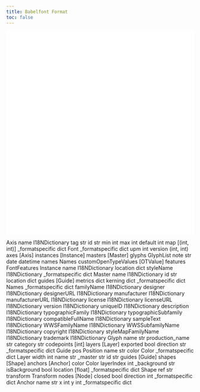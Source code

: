 ```yaml
---
title: Babelfont Format
toc: false
---
```



<svg width="1072pt" height="1153pt"
 viewBox="0.00 0.00 1072.00 1153.00" xmlns="http://www.w3.org/2000/svg" xmlns:xlink="http://www.w3.org/1999/xlink">
<g id="graph0" class="graph" transform="scale(1 1) rotate(0) translate(4 1149)">
<polygon fill="white" stroke="none" points="-4,4 -4,-1149 1068,-1149 1068,4 -4,4"/>
<!-- Axis -->
<g id="node1" class="node">
<title>Axis</title>
<g id="a_node1"><a xlink:href="Axis.html" xlink:title="&lt;TABLE&gt;">
<text text-anchor="start" x="423" y="-1125.3" font-family="Avenir" font-weight="bold" font-size="14.00">Axis</text>
<polygon fill="none" stroke="black" points="335,-1095.5 335,-1116.5 437,-1116.5 437,-1095.5 335,-1095.5"/>
<text text-anchor="start" x="367.5" y="-1103.3" font-family="Avenir" font-weight="bold" font-size="14.00">name</text>
<polygon fill="none" stroke="black" points="439,-1095.5 439,-1116.5 539,-1116.5 539,-1095.5 439,-1095.5"/>
<text text-anchor="start" x="442" y="-1103.3" font-family="Avenir" font-style="italic" font-size="14.00">I18NDictionary</text>
<polygon fill="none" stroke="black" points="335,-1072.5 335,-1093.5 437,-1093.5 437,-1072.5 335,-1072.5"/>
<text text-anchor="start" x="375" y="-1080.3" font-family="Avenir" font-weight="bold" font-size="14.00">tag</text>
<polygon fill="none" stroke="black" points="439,-1072.5 439,-1093.5 539,-1093.5 539,-1072.5 439,-1072.5"/>
<text text-anchor="start" x="480.5" y="-1080.3" font-family="Avenir" font-style="italic" font-size="14.00">str</text>
<polygon fill="none" stroke="black" points="335,-1049.5 335,-1070.5 437,-1070.5 437,-1049.5 335,-1049.5"/>
<text text-anchor="start" x="380" y="-1056.3" font-family="Avenir" font-size="14.00">id</text>
<polygon fill="none" stroke="black" points="439,-1049.5 439,-1070.5 539,-1070.5 539,-1049.5 439,-1049.5"/>
<text text-anchor="start" x="480.5" y="-1057.3" font-family="Avenir" font-style="italic" font-size="14.00">str</text>
<polygon fill="none" stroke="black" points="335,-1026.5 335,-1047.5 437,-1047.5 437,-1026.5 335,-1026.5"/>
<text text-anchor="start" x="374.5" y="-1033.3" font-family="Avenir" font-size="14.00">min</text>
<polygon fill="none" stroke="black" points="439,-1026.5 439,-1047.5 539,-1047.5 539,-1026.5 439,-1026.5"/>
<text text-anchor="start" x="481" y="-1034.3" font-family="Avenir" font-style="italic" font-size="14.00">int</text>
<polygon fill="none" stroke="black" points="335,-1003.5 335,-1024.5 437,-1024.5 437,-1003.5 335,-1003.5"/>
<text text-anchor="start" x="372.5" y="-1010.3" font-family="Avenir" font-size="14.00">max</text>
<polygon fill="none" stroke="black" points="439,-1003.5 439,-1024.5 539,-1024.5 539,-1003.5 439,-1003.5"/>
<text text-anchor="start" x="481" y="-1011.3" font-family="Avenir" font-style="italic" font-size="14.00">int</text>
<polygon fill="none" stroke="black" points="335,-980.5 335,-1001.5 437,-1001.5 437,-980.5 335,-980.5"/>
<text text-anchor="start" x="364" y="-987.3" font-family="Avenir" font-size="14.00">default</text>
<polygon fill="none" stroke="black" points="439,-980.5 439,-1001.5 539,-1001.5 539,-980.5 439,-980.5"/>
<text text-anchor="start" x="481" y="-988.3" font-family="Avenir" font-style="italic" font-size="14.00">int</text>
<polygon fill="none" stroke="black" points="335,-957.5 335,-978.5 437,-978.5 437,-957.5 335,-957.5"/>
<text text-anchor="start" x="372" y="-964.3" font-family="Avenir" font-size="14.00">map</text>
<polygon fill="none" stroke="black" points="439,-957.5 439,-978.5 539,-978.5 539,-957.5 439,-957.5"/>
<text text-anchor="start" x="461.5" y="-965.3" font-family="Avenir" font-style="italic" font-size="14.00">[(int, int)]</text>
<polygon fill="none" stroke="black" points="335,-934.5 335,-955.5 437,-955.5 437,-934.5 335,-934.5"/>
<text text-anchor="start" x="338" y="-941.3" font-family="Avenir" font-size="14.00">_formatspecific</text>
<polygon fill="none" stroke="black" points="439,-934.5 439,-955.5 539,-955.5 539,-934.5 439,-934.5"/>
<text text-anchor="start" x="477" y="-942.3" font-family="Avenir" font-style="italic" font-size="14.00">dict</text>
<polygon fill="none" stroke="black" points="332,-932 332,-1141 542,-1141 542,-932 332,-932"/>
</a>
</g>
</g>
<!-- Font -->
<g id="node2" class="node">
<title>Font</title>
<g id="a_node2"><a xlink:href="Font.html" xlink:title="&lt;TABLE&gt;">
<text text-anchor="start" x="118.5" y="-890.3" font-family="Avenir" font-weight="bold" font-size="14.00">Font</text>
<polygon fill="none" stroke="black" points="11,-860.5 11,-881.5 167,-881.5 167,-860.5 11,-860.5"/>
<text text-anchor="start" x="41" y="-867.3" font-family="Avenir" font-size="14.00">_formatspecific</text>
<polygon fill="none" stroke="black" points="169,-860.5 169,-881.5 257,-881.5 257,-860.5 169,-860.5"/>
<text text-anchor="start" x="201" y="-868.3" font-family="Avenir" font-style="italic" font-size="14.00">dict</text>
<polygon fill="none" stroke="black" points="11,-837.5 11,-858.5 167,-858.5 167,-837.5 11,-837.5"/>
<text text-anchor="start" x="75" y="-844.3" font-family="Avenir" font-size="14.00">upm</text>
<polygon fill="none" stroke="black" points="169,-837.5 169,-858.5 257,-858.5 257,-837.5 169,-837.5"/>
<text text-anchor="start" x="205" y="-845.3" font-family="Avenir" font-style="italic" font-size="14.00">int</text>
<polygon fill="none" stroke="black" points="11,-814.5 11,-835.5 167,-835.5 167,-814.5 11,-814.5"/>
<text text-anchor="start" x="66.5" y="-821.3" font-family="Avenir" font-size="14.00">version</text>
<polygon fill="none" stroke="black" points="169,-814.5 169,-835.5 257,-835.5 257,-814.5 169,-814.5"/>
<text text-anchor="start" x="189.5" y="-822.3" font-family="Avenir" font-style="italic" font-size="14.00">(int, int)</text>
<polygon fill="none" stroke="black" points="11,-791.5 11,-812.5 167,-812.5 167,-791.5 11,-791.5"/>
<text text-anchor="start" x="75" y="-798.3" font-family="Avenir" font-size="14.00">axes</text>
<polygon fill="none" stroke="black" points="169,-791.5 169,-812.5 257,-812.5 257,-791.5 169,-791.5"/>
<text text-anchor="start" x="196" y="-799.3" font-family="Avenir" font-style="italic" font-size="14.00">[Axis]</text>
<polygon fill="none" stroke="black" points="11,-768.5 11,-789.5 167,-789.5 167,-768.5 11,-768.5"/>
<text text-anchor="start" x="60" y="-775.3" font-family="Avenir" font-size="14.00">instances</text>
<polygon fill="none" stroke="black" points="169,-768.5 169,-789.5 257,-789.5 257,-768.5 169,-768.5"/>
<text text-anchor="start" x="183" y="-776.3" font-family="Avenir" font-style="italic" font-size="14.00">[Instance]</text>
<polygon fill="none" stroke="black" points="11,-745.5 11,-766.5 167,-766.5 167,-745.5 11,-745.5"/>
<text text-anchor="start" x="64" y="-752.3" font-family="Avenir" font-size="14.00">masters</text>
<polygon fill="none" stroke="black" points="169,-745.5 169,-766.5 257,-766.5 257,-745.5 169,-745.5"/>
<text text-anchor="start" x="187" y="-753.3" font-family="Avenir" font-style="italic" font-size="14.00">[Master]</text>
<polygon fill="none" stroke="black" points="11,-722.5 11,-743.5 167,-743.5 167,-722.5 11,-722.5"/>
<text text-anchor="start" x="69" y="-729.3" font-family="Avenir" font-size="14.00">glyphs</text>
<polygon fill="none" stroke="black" points="169,-722.5 169,-743.5 257,-743.5 257,-722.5 169,-722.5"/>
<text text-anchor="start" x="184" y="-730.3" font-family="Avenir" font-style="italic" font-size="14.00">GlyphList</text>
<polygon fill="none" stroke="black" points="11,-699.5 11,-720.5 167,-720.5 167,-699.5 11,-699.5"/>
<text text-anchor="start" x="74.5" y="-706.3" font-family="Avenir" font-size="14.00">note</text>
<polygon fill="none" stroke="black" points="169,-699.5 169,-720.5 257,-720.5 257,-699.5 169,-699.5"/>
<text text-anchor="start" x="204.5" y="-707.3" font-family="Avenir" font-style="italic" font-size="14.00">str</text>
<polygon fill="none" stroke="black" points="11,-676.5 11,-697.5 167,-697.5 167,-676.5 11,-676.5"/>
<text text-anchor="start" x="74.5" y="-683.3" font-family="Avenir" font-size="14.00">date</text>
<polygon fill="none" stroke="black" points="169,-676.5 169,-697.5 257,-697.5 257,-676.5 169,-676.5"/>
<text text-anchor="start" x="184.5" y="-684.3" font-family="Avenir" font-style="italic" font-size="14.00">datetime</text>
<polygon fill="none" stroke="black" points="11,-653.5 11,-674.5 167,-674.5 167,-653.5 11,-653.5"/>
<text text-anchor="start" x="68.5" y="-660.3" font-family="Avenir" font-size="14.00">names</text>
<polygon fill="none" stroke="black" points="169,-653.5 169,-674.5 257,-674.5 257,-653.5 169,-653.5"/>
<text text-anchor="start" x="190.5" y="-661.3" font-family="Avenir" font-style="italic" font-size="14.00">Names</text>
<polygon fill="none" stroke="black" points="11,-630.5 11,-651.5 167,-651.5 167,-630.5 11,-630.5"/>
<text text-anchor="start" x="14" y="-637.3" font-family="Avenir" font-size="14.00">customOpenTypeValues</text>
<polygon fill="none" stroke="black" points="169,-630.5 169,-651.5 257,-651.5 257,-630.5 169,-630.5"/>
<text text-anchor="start" x="182.5" y="-638.3" font-family="Avenir" font-style="italic" font-size="14.00">[OTValue]</text>
<polygon fill="none" stroke="black" points="11,-607.5 11,-628.5 167,-628.5 167,-607.5 11,-607.5"/>
<text text-anchor="start" x="63.5" y="-614.3" font-family="Avenir" font-size="14.00">features</text>
<polygon fill="none" stroke="black" points="169,-607.5 169,-628.5 257,-628.5 257,-607.5 169,-607.5"/>
<text text-anchor="start" x="172" y="-615.3" font-family="Avenir" font-style="italic" font-size="14.00">FontFeatures</text>
<polygon fill="none" stroke="black" points="8,-605 8,-906 260,-906 260,-605 8,-605"/>
</a>
</g>
</g>
<!-- Font&#45;&gt;Axis -->
<g id="edge1" class="edge">
<title>Font:axes&#45;&gt;Axis</title>
<path fill="none" stroke="black" d="M258,-802.5C313.87,-802.5 271.99,-873.71 304,-919.5 308.1,-925.37 312.55,-931.14 317.26,-936.78"/>
<polygon fill="black" stroke="black" points="314.64,-939.11 323.82,-944.4 319.95,-934.54 314.64,-939.11"/>
</g>
<!-- Instance -->
<g id="node3" class="node">
<title>Instance</title>
<g id="a_node3"><a xlink:href="Instance.html" xlink:title="&lt;TABLE&gt;">
<text text-anchor="start" x="409.5" y="-890.3" font-family="Avenir" font-weight="bold" font-size="14.00">Instance</text>
<polygon fill="none" stroke="black" points="335,-860.5 335,-881.5 437,-881.5 437,-860.5 335,-860.5"/>
<text text-anchor="start" x="367.5" y="-868.3" font-family="Avenir" font-weight="bold" font-size="14.00">name</text>
<polygon fill="none" stroke="black" points="439,-860.5 439,-881.5 539,-881.5 539,-860.5 439,-860.5"/>
<text text-anchor="start" x="442" y="-868.3" font-family="Avenir" font-style="italic" font-size="14.00">I18NDictionary</text>
<polygon fill="none" stroke="black" points="335,-837.5 335,-858.5 437,-858.5 437,-837.5 335,-837.5"/>
<text text-anchor="start" x="360" y="-845.3" font-family="Avenir" font-weight="bold" font-size="14.00">location</text>
<polygon fill="none" stroke="black" points="439,-837.5 439,-858.5 539,-858.5 539,-837.5 439,-837.5"/>
<text text-anchor="start" x="477" y="-845.3" font-family="Avenir" font-style="italic" font-size="14.00">dict</text>
<polygon fill="none" stroke="black" points="335,-814.5 335,-835.5 437,-835.5 437,-814.5 335,-814.5"/>
<text text-anchor="start" x="352.5" y="-821.3" font-family="Avenir" font-size="14.00">styleName</text>
<polygon fill="none" stroke="black" points="439,-814.5 439,-835.5 539,-835.5 539,-814.5 439,-814.5"/>
<text text-anchor="start" x="442" y="-822.3" font-family="Avenir" font-style="italic" font-size="14.00">I18NDictionary</text>
<polygon fill="none" stroke="black" points="335,-791.5 335,-812.5 437,-812.5 437,-791.5 335,-791.5"/>
<text text-anchor="start" x="338" y="-798.3" font-family="Avenir" font-size="14.00">_formatspecific</text>
<polygon fill="none" stroke="black" points="439,-791.5 439,-812.5 539,-812.5 539,-791.5 439,-791.5"/>
<text text-anchor="start" x="477" y="-799.3" font-family="Avenir" font-style="italic" font-size="14.00">dict</text>
<polygon fill="none" stroke="black" points="332,-789 332,-906 542,-906 542,-789 332,-789"/>
</a>
</g>
</g>
<!-- Font&#45;&gt;Instance -->
<g id="edge2" class="edge">
<title>Font:instances&#45;&gt;Instance</title>
<path fill="none" stroke="black" d="M258,-779.5C276.73,-779.5 295.89,-782.83 314.36,-788.01"/>
<polygon fill="black" stroke="black" points="313.37,-791.37 323.96,-790.88 315.38,-784.66 313.37,-791.37"/>
</g>
<!-- Master -->
<g id="node5" class="node">
<title>Master</title>
<g id="a_node5"><a xlink:href="Master.html" xlink:title="&lt;TABLE&gt;">
<text text-anchor="start" x="696" y="-894.3" font-family="Avenir" font-weight="bold" font-size="14.00">Master</text>
<polygon fill="none" stroke="black" points="617,-864.5 617,-885.5 719,-885.5 719,-864.5 617,-864.5"/>
<text text-anchor="start" x="649.5" y="-872.3" font-family="Avenir" font-weight="bold" font-size="14.00">name</text>
<polygon fill="none" stroke="black" points="721,-864.5 721,-885.5 821,-885.5 821,-864.5 721,-864.5"/>
<text text-anchor="start" x="724" y="-872.3" font-family="Avenir" font-style="italic" font-size="14.00">I18NDictionary</text>
<polygon fill="none" stroke="black" points="617,-841.5 617,-862.5 719,-862.5 719,-841.5 617,-841.5"/>
<text text-anchor="start" x="661.5" y="-849.3" font-family="Avenir" font-weight="bold" font-size="14.00">id</text>
<polygon fill="none" stroke="black" points="721,-841.5 721,-862.5 821,-862.5 821,-841.5 721,-841.5"/>
<text text-anchor="start" x="762.5" y="-849.3" font-family="Avenir" font-style="italic" font-size="14.00">str</text>
<polygon fill="none" stroke="black" points="617,-818.5 617,-839.5 719,-839.5 719,-818.5 617,-818.5"/>
<text text-anchor="start" x="643" y="-825.3" font-family="Avenir" font-size="14.00">location</text>
<polygon fill="none" stroke="black" points="721,-818.5 721,-839.5 821,-839.5 821,-818.5 721,-818.5"/>
<text text-anchor="start" x="759" y="-826.3" font-family="Avenir" font-style="italic" font-size="14.00">dict</text>
<polygon fill="none" stroke="black" points="617,-795.5 617,-816.5 719,-816.5 719,-795.5 617,-795.5"/>
<text text-anchor="start" x="647.5" y="-802.3" font-family="Avenir" font-size="14.00">guides</text>
<polygon fill="none" stroke="black" points="721,-795.5 721,-816.5 821,-816.5 821,-795.5 721,-795.5"/>
<text text-anchor="start" x="748" y="-803.3" font-family="Avenir" font-style="italic" font-size="14.00">[Guide]</text>
<polygon fill="none" stroke="black" points="617,-772.5 617,-793.5 719,-793.5 719,-772.5 617,-772.5"/>
<text text-anchor="start" x="645" y="-779.3" font-family="Avenir" font-size="14.00">metrics</text>
<polygon fill="none" stroke="black" points="721,-772.5 721,-793.5 821,-793.5 821,-772.5 721,-772.5"/>
<text text-anchor="start" x="759" y="-780.3" font-family="Avenir" font-style="italic" font-size="14.00">dict</text>
<polygon fill="none" stroke="black" points="617,-749.5 617,-770.5 719,-770.5 719,-749.5 617,-749.5"/>
<text text-anchor="start" x="645" y="-756.3" font-family="Avenir" font-size="14.00">kerning</text>
<polygon fill="none" stroke="black" points="721,-749.5 721,-770.5 821,-770.5 821,-749.5 721,-749.5"/>
<text text-anchor="start" x="759" y="-757.3" font-family="Avenir" font-style="italic" font-size="14.00">dict</text>
<polygon fill="none" stroke="black" points="617,-726.5 617,-747.5 719,-747.5 719,-726.5 617,-726.5"/>
<text text-anchor="start" x="620" y="-733.3" font-family="Avenir" font-size="14.00">_formatspecific</text>
<polygon fill="none" stroke="black" points="721,-726.5 721,-747.5 821,-747.5 821,-726.5 721,-726.5"/>
<text text-anchor="start" x="759" y="-734.3" font-family="Avenir" font-style="italic" font-size="14.00">dict</text>
<polygon fill="none" stroke="black" points="614,-723.5 614,-909.5 824,-909.5 824,-723.5 614,-723.5"/>
</a>
</g>
</g>
<!-- Font&#45;&gt;Master -->
<g id="edge4" class="edge">
<title>Font:masters&#45;&gt;Master</title>
<path fill="none" stroke="black" d="M258,-756.5C396.95,-756.5 432.91,-753.82 570,-776.5 578.49,-777.9 587.2,-779.59 595.93,-781.47"/>
<polygon fill="black" stroke="black" points="595.27,-784.91 605.79,-783.67 596.79,-778.08 595.27,-784.91"/>
</g>
<!-- Names -->
<g id="node6" class="node">
<title>Names</title>
<g id="a_node6"><a xlink:href="Names.html" xlink:title="&lt;TABLE&gt;">
<text text-anchor="start" x="414" y="-473.3" font-family="Avenir" font-weight="bold" font-size="14.00">Names</text>
<polygon fill="none" stroke="black" points="315,-443.5 315,-464.5 457,-464.5 457,-443.5 315,-443.5"/>
<text text-anchor="start" x="338" y="-450.3" font-family="Avenir" font-size="14.00">_formatspecific</text>
<polygon fill="none" stroke="black" points="459,-443.5 459,-464.5 559,-464.5 559,-443.5 459,-443.5"/>
<text text-anchor="start" x="497" y="-451.3" font-family="Avenir" font-style="italic" font-size="14.00">dict</text>
<polygon fill="none" stroke="black" points="315,-420.5 315,-441.5 457,-441.5 457,-420.5 315,-420.5"/>
<text text-anchor="start" x="348" y="-427.3" font-family="Avenir" font-size="14.00">familyName</text>
<polygon fill="none" stroke="black" points="459,-420.5 459,-441.5 559,-441.5 559,-420.5 459,-420.5"/>
<text text-anchor="start" x="462" y="-428.3" font-family="Avenir" font-style="italic" font-size="14.00">I18NDictionary</text>
<polygon fill="none" stroke="black" points="315,-397.5 315,-418.5 457,-418.5 457,-397.5 315,-397.5"/>
<text text-anchor="start" x="359" y="-404.3" font-family="Avenir" font-size="14.00">designer</text>
<polygon fill="none" stroke="black" points="459,-397.5 459,-418.5 559,-418.5 559,-397.5 459,-397.5"/>
<text text-anchor="start" x="462" y="-405.3" font-family="Avenir" font-style="italic" font-size="14.00">I18NDictionary</text>
<polygon fill="none" stroke="black" points="315,-374.5 315,-395.5 457,-395.5 457,-374.5 315,-374.5"/>
<text text-anchor="start" x="346.5" y="-381.3" font-family="Avenir" font-size="14.00">designerURL</text>
<polygon fill="none" stroke="black" points="459,-374.5 459,-395.5 559,-395.5 559,-374.5 459,-374.5"/>
<text text-anchor="start" x="462" y="-382.3" font-family="Avenir" font-style="italic" font-size="14.00">I18NDictionary</text>
<polygon fill="none" stroke="black" points="315,-351.5 315,-372.5 457,-372.5 457,-351.5 315,-351.5"/>
<text text-anchor="start" x="344" y="-358.3" font-family="Avenir" font-size="14.00">manufacturer</text>
<polygon fill="none" stroke="black" points="459,-351.5 459,-372.5 559,-372.5 559,-351.5 459,-351.5"/>
<text text-anchor="start" x="462" y="-359.3" font-family="Avenir" font-style="italic" font-size="14.00">I18NDictionary</text>
<polygon fill="none" stroke="black" points="315,-328.5 315,-349.5 457,-349.5 457,-328.5 315,-328.5"/>
<text text-anchor="start" x="331.5" y="-335.3" font-family="Avenir" font-size="14.00">manufacturerURL</text>
<polygon fill="none" stroke="black" points="459,-328.5 459,-349.5 559,-349.5 559,-328.5 459,-328.5"/>
<text text-anchor="start" x="462" y="-336.3" font-family="Avenir" font-style="italic" font-size="14.00">I18NDictionary</text>
<polygon fill="none" stroke="black" points="315,-305.5 315,-326.5 457,-326.5 457,-305.5 315,-305.5"/>
<text text-anchor="start" x="365" y="-312.3" font-family="Avenir" font-size="14.00">license</text>
<polygon fill="none" stroke="black" points="459,-305.5 459,-326.5 559,-326.5 559,-305.5 459,-305.5"/>
<text text-anchor="start" x="462" y="-313.3" font-family="Avenir" font-style="italic" font-size="14.00">I18NDictionary</text>
<polygon fill="none" stroke="black" points="315,-282.5 315,-303.5 457,-303.5 457,-282.5 315,-282.5"/>
<text text-anchor="start" x="352.5" y="-289.3" font-family="Avenir" font-size="14.00">licenseURL</text>
<polygon fill="none" stroke="black" points="459,-282.5 459,-303.5 559,-303.5 559,-282.5 459,-282.5"/>
<text text-anchor="start" x="462" y="-290.3" font-family="Avenir" font-style="italic" font-size="14.00">I18NDictionary</text>
<polygon fill="none" stroke="black" points="315,-259.5 315,-280.5 457,-280.5 457,-259.5 315,-259.5"/>
<text text-anchor="start" x="363.5" y="-266.3" font-family="Avenir" font-size="14.00">version</text>
<polygon fill="none" stroke="black" points="459,-259.5 459,-280.5 559,-280.5 559,-259.5 459,-259.5"/>
<text text-anchor="start" x="462" y="-267.3" font-family="Avenir" font-style="italic" font-size="14.00">I18NDictionary</text>
<polygon fill="none" stroke="black" points="315,-236.5 315,-257.5 457,-257.5 457,-236.5 315,-236.5"/>
<text text-anchor="start" x="358" y="-243.3" font-family="Avenir" font-size="14.00">uniqueID</text>
<polygon fill="none" stroke="black" points="459,-236.5 459,-257.5 559,-257.5 559,-236.5 459,-236.5"/>
<text text-anchor="start" x="462" y="-244.3" font-family="Avenir" font-style="italic" font-size="14.00">I18NDictionary</text>
<polygon fill="none" stroke="black" points="315,-213.5 315,-234.5 457,-234.5 457,-213.5 315,-213.5"/>
<text text-anchor="start" x="351" y="-220.3" font-family="Avenir" font-size="14.00">description</text>
<polygon fill="none" stroke="black" points="459,-213.5 459,-234.5 559,-234.5 559,-213.5 459,-213.5"/>
<text text-anchor="start" x="462" y="-221.3" font-family="Avenir" font-style="italic" font-size="14.00">I18NDictionary</text>
<polygon fill="none" stroke="black" points="315,-190.5 315,-211.5 457,-211.5 457,-190.5 315,-190.5"/>
<text text-anchor="start" x="328.5" y="-197.3" font-family="Avenir" font-size="14.00">typographicFamily</text>
<polygon fill="none" stroke="black" points="459,-190.5 459,-211.5 559,-211.5 559,-190.5 459,-190.5"/>
<text text-anchor="start" x="462" y="-198.3" font-family="Avenir" font-style="italic" font-size="14.00">I18NDictionary</text>
<polygon fill="none" stroke="black" points="315,-167.5 315,-188.5 457,-188.5 457,-167.5 315,-167.5"/>
<text text-anchor="start" x="318" y="-174.3" font-family="Avenir" font-size="14.00">typographicSubfamily</text>
<polygon fill="none" stroke="black" points="459,-167.5 459,-188.5 559,-188.5 559,-167.5 459,-167.5"/>
<text text-anchor="start" x="462" y="-175.3" font-family="Avenir" font-style="italic" font-size="14.00">I18NDictionary</text>
<polygon fill="none" stroke="black" points="315,-144.5 315,-165.5 457,-165.5 457,-144.5 315,-144.5"/>
<text text-anchor="start" x="321" y="-151.3" font-family="Avenir" font-size="14.00">compatibleFullName</text>
<polygon fill="none" stroke="black" points="459,-144.5 459,-165.5 559,-165.5 559,-144.5 459,-144.5"/>
<text text-anchor="start" x="462" y="-152.3" font-family="Avenir" font-style="italic" font-size="14.00">I18NDictionary</text>
<polygon fill="none" stroke="black" points="315,-121.5 315,-142.5 457,-142.5 457,-121.5 315,-121.5"/>
<text text-anchor="start" x="350.5" y="-128.3" font-family="Avenir" font-size="14.00">sampleText</text>
<polygon fill="none" stroke="black" points="459,-121.5 459,-142.5 559,-142.5 559,-121.5 459,-121.5"/>
<text text-anchor="start" x="462" y="-129.3" font-family="Avenir" font-style="italic" font-size="14.00">I18NDictionary</text>
<polygon fill="none" stroke="black" points="315,-98.5 315,-119.5 457,-119.5 457,-98.5 315,-98.5"/>
<text text-anchor="start" x="329.5" y="-105.3" font-family="Avenir" font-size="14.00">WWSFamilyName</text>
<polygon fill="none" stroke="black" points="459,-98.5 459,-119.5 559,-119.5 559,-98.5 459,-98.5"/>
<text text-anchor="start" x="462" y="-106.3" font-family="Avenir" font-style="italic" font-size="14.00">I18NDictionary</text>
<polygon fill="none" stroke="black" points="315,-75.5 315,-96.5 457,-96.5 457,-75.5 315,-75.5"/>
<text text-anchor="start" x="319.5" y="-82.3" font-family="Avenir" font-size="14.00">WWSSubfamilyName</text>
<polygon fill="none" stroke="black" points="459,-75.5 459,-96.5 559,-96.5 559,-75.5 459,-75.5"/>
<text text-anchor="start" x="462" y="-83.3" font-family="Avenir" font-style="italic" font-size="14.00">I18NDictionary</text>
<polygon fill="none" stroke="black" points="315,-52.5 315,-73.5 457,-73.5 457,-52.5 315,-52.5"/>
<text text-anchor="start" x="356" y="-59.3" font-family="Avenir" font-size="14.00">copyright</text>
<polygon fill="none" stroke="black" points="459,-52.5 459,-73.5 559,-73.5 559,-52.5 459,-52.5"/>
<text text-anchor="start" x="462" y="-60.3" font-family="Avenir" font-style="italic" font-size="14.00">I18NDictionary</text>
<polygon fill="none" stroke="black" points="315,-29.5 315,-50.5 457,-50.5 457,-29.5 315,-29.5"/>
<text text-anchor="start" x="318" y="-36.3" font-family="Avenir" font-size="14.00">styleMapFamilyName</text>
<polygon fill="none" stroke="black" points="459,-29.5 459,-50.5 559,-50.5 559,-29.5 459,-29.5"/>
<text text-anchor="start" x="462" y="-37.3" font-family="Avenir" font-style="italic" font-size="14.00">I18NDictionary</text>
<polygon fill="none" stroke="black" points="315,-6.5 315,-27.5 457,-27.5 457,-6.5 315,-6.5"/>
<text text-anchor="start" x="353" y="-13.3" font-family="Avenir" font-size="14.00">trademark</text>
<polygon fill="none" stroke="black" points="459,-6.5 459,-27.5 559,-27.5 559,-6.5 459,-6.5"/>
<text text-anchor="start" x="462" y="-14.3" font-family="Avenir" font-style="italic" font-size="14.00">I18NDictionary</text>
<polygon fill="none" stroke="black" points="312,-4 312,-489 562,-489 562,-4 312,-4"/>
</a>
</g>
</g>
<!-- Font&#45;&gt;Names -->
<g id="edge5" class="edge">
<title>Font:names&#45;&gt;Names</title>
<path fill="none" stroke="black" d="M258,-663.5C329.78,-663.5 280.84,-578.51 303.99,-502.79"/>
<polygon fill="black" stroke="black" points="307.37,-503.73 307.37,-493.13 300.76,-501.41 307.37,-503.73"/>
</g>
<!-- Glyph -->
<g id="node10" class="node">
<title>Glyph</title>
<g id="a_node10"><a xlink:href="Glyph.html" xlink:title="&lt;TABLE&gt;">
<text text-anchor="start" x="417.5" y="-708.3" font-family="Avenir" font-weight="bold" font-size="14.00">Glyph</text>
<polygon fill="none" stroke="black" points="355,-678.5 355,-699.5 470,-699.5 470,-678.5 355,-678.5"/>
<text text-anchor="start" x="394" y="-686.3" font-family="Avenir" font-weight="bold" font-size="14.00">name</text>
<polygon fill="none" stroke="black" points="472,-678.5 472,-699.5 520,-699.5 520,-678.5 472,-678.5"/>
<text text-anchor="start" x="487.5" y="-686.3" font-family="Avenir" font-style="italic" font-size="14.00">str</text>
<polygon fill="none" stroke="black" points="355,-655.5 355,-676.5 470,-676.5 470,-655.5 355,-655.5"/>
<text text-anchor="start" x="358" y="-662.3" font-family="Avenir" font-size="14.00">production_name</text>
<polygon fill="none" stroke="black" points="472,-655.5 472,-676.5 520,-676.5 520,-655.5 472,-655.5"/>
<text text-anchor="start" x="487.5" y="-663.3" font-family="Avenir" font-style="italic" font-size="14.00">str</text>
<polygon fill="none" stroke="black" points="355,-632.5 355,-653.5 470,-653.5 470,-632.5 355,-632.5"/>
<text text-anchor="start" x="384.5" y="-639.3" font-family="Avenir" font-size="14.00">category</text>
<polygon fill="none" stroke="black" points="472,-632.5 472,-653.5 520,-653.5 520,-632.5 472,-632.5"/>
<text text-anchor="start" x="487.5" y="-640.3" font-family="Avenir" font-style="italic" font-size="14.00">str</text>
<polygon fill="none" stroke="black" points="355,-609.5 355,-630.5 470,-630.5 470,-609.5 355,-609.5"/>
<text text-anchor="start" x="377.5" y="-616.3" font-family="Avenir" font-size="14.00">codepoints</text>
<polygon fill="none" stroke="black" points="472,-609.5 472,-630.5 520,-630.5 520,-609.5 472,-609.5"/>
<text text-anchor="start" x="484" y="-617.3" font-family="Avenir" font-style="italic" font-size="14.00">[int]</text>
<polygon fill="none" stroke="black" points="355,-586.5 355,-607.5 470,-607.5 470,-586.5 355,-586.5"/>
<text text-anchor="start" x="394" y="-593.3" font-family="Avenir" font-size="14.00">layers</text>
<polygon fill="none" stroke="black" points="472,-586.5 472,-607.5 520,-607.5 520,-586.5 472,-586.5"/>
<text text-anchor="start" x="475" y="-594.3" font-family="Avenir" font-style="italic" font-size="14.00">[Layer]</text>
<polygon fill="none" stroke="black" points="355,-563.5 355,-584.5 470,-584.5 470,-563.5 355,-563.5"/>
<text text-anchor="start" x="383.5" y="-570.3" font-family="Avenir" font-size="14.00">exported</text>
<polygon fill="none" stroke="black" points="472,-563.5 472,-584.5 520,-584.5 520,-563.5 472,-563.5"/>
<text text-anchor="start" x="482" y="-571.3" font-family="Avenir" font-style="italic" font-size="14.00">bool</text>
<polygon fill="none" stroke="black" points="355,-540.5 355,-561.5 470,-561.5 470,-540.5 355,-540.5"/>
<text text-anchor="start" x="385" y="-547.3" font-family="Avenir" font-size="14.00">direction</text>
<polygon fill="none" stroke="black" points="472,-540.5 472,-561.5 520,-561.5 520,-540.5 472,-540.5"/>
<text text-anchor="start" x="487.5" y="-548.3" font-family="Avenir" font-style="italic" font-size="14.00">str</text>
<polygon fill="none" stroke="black" points="355,-517.5 355,-538.5 470,-538.5 470,-517.5 355,-517.5"/>
<text text-anchor="start" x="364.5" y="-524.3" font-family="Avenir" font-size="14.00">_formatspecific</text>
<polygon fill="none" stroke="black" points="472,-517.5 472,-538.5 520,-538.5 520,-517.5 472,-517.5"/>
<text text-anchor="start" x="484" y="-525.3" font-family="Avenir" font-style="italic" font-size="14.00">dict</text>
<polygon fill="none" stroke="black" points="351.5,-515 351.5,-724 522.5,-724 522.5,-515 351.5,-515"/>
</a>
</g>
</g>
<!-- Font&#45;&gt;Glyph -->
<g id="edge10" class="edge">
<title>Font:glyphs&#45;&gt;Glyph</title>
<path fill="none" stroke="black" d="M258,-732.5C284.78,-732.5 310.79,-723.27 334.28,-710.09"/>
<polygon fill="black" stroke="black" points="336.32,-712.95 343.16,-704.86 332.76,-706.92 336.32,-712.95"/>
</g>
<!-- Guide -->
<g id="node4" class="node">
<title>Guide</title>
<g id="a_node4"><a xlink:href="Guide.html" xlink:title="&lt;TABLE&gt;">
<text text-anchor="start" x="945.5" y="-825.3" font-family="Avenir" font-weight="bold" font-size="14.00">Guide</text>
<polygon fill="none" stroke="black" points="886,-795.5 886,-816.5 988,-816.5 988,-795.5 886,-795.5"/>
<text text-anchor="start" x="925" y="-803.3" font-family="Avenir" font-weight="bold" font-size="14.00">pos</text>
<polygon fill="none" stroke="black" points="990,-795.5 990,-816.5 1046,-816.5 1046,-795.5 990,-795.5"/>
<text text-anchor="start" x="993" y="-803.3" font-family="Avenir" font-style="italic" font-size="14.00">Position</text>
<polygon fill="none" stroke="black" points="886,-772.5 886,-793.5 988,-793.5 988,-772.5 886,-772.5"/>
<text text-anchor="start" x="919.5" y="-779.3" font-family="Avenir" font-size="14.00">name</text>
<polygon fill="none" stroke="black" points="990,-772.5 990,-793.5 1046,-793.5 1046,-772.5 990,-772.5"/>
<text text-anchor="start" x="1009.5" y="-780.3" font-family="Avenir" font-style="italic" font-size="14.00">str</text>
<polygon fill="none" stroke="black" points="886,-749.5 886,-770.5 988,-770.5 988,-749.5 886,-749.5"/>
<text text-anchor="start" x="921" y="-756.3" font-family="Avenir" font-size="14.00">color</text>
<polygon fill="none" stroke="black" points="990,-749.5 990,-770.5 1046,-770.5 1046,-749.5 990,-749.5"/>
<text text-anchor="start" x="1000.5" y="-757.3" font-family="Avenir" font-style="italic" font-size="14.00">Color</text>
<polygon fill="none" stroke="black" points="886,-726.5 886,-747.5 988,-747.5 988,-726.5 886,-726.5"/>
<text text-anchor="start" x="889" y="-733.3" font-family="Avenir" font-size="14.00">_formatspecific</text>
<polygon fill="none" stroke="black" points="990,-726.5 990,-747.5 1046,-747.5 1046,-726.5 990,-726.5"/>
<text text-anchor="start" x="1006" y="-734.3" font-family="Avenir" font-style="italic" font-size="14.00">dict</text>
<polygon fill="none" stroke="black" points="883,-724 883,-841 1049,-841 1049,-724 883,-724"/>
</a>
</g>
</g>
<!-- Master&#45;&gt;Guide -->
<g id="edge3" class="edge">
<title>Master:guides&#45;&gt;Guide</title>
<path fill="none" stroke="black" d="M822,-805.5C835.86,-805.5 850.38,-804.43 864.64,-802.76"/>
<polygon fill="black" stroke="black" points="865.48,-806.18 874.96,-801.44 864.59,-799.24 865.48,-806.18"/>
</g>
<!-- Layer -->
<g id="node7" class="node">
<title>Layer</title>
<g id="a_node7"><a xlink:href="Layer.html" xlink:title="&lt;TABLE&gt;">
<text text-anchor="start" x="701" y="-682.3" font-family="Avenir" font-weight="bold" font-size="14.00">Layer</text>
<polygon fill="none" stroke="black" points="638,-652.5 638,-673.5 740,-673.5 740,-652.5 638,-652.5"/>
<text text-anchor="start" x="671.5" y="-659.3" font-family="Avenir" font-size="14.00">width</text>
<polygon fill="none" stroke="black" points="742,-652.5 742,-673.5 801,-673.5 801,-652.5 742,-652.5"/>
<text text-anchor="start" x="763.5" y="-660.3" font-family="Avenir" font-style="italic" font-size="14.00">int</text>
<polygon fill="none" stroke="black" points="638,-629.5 638,-650.5 740,-650.5 740,-629.5 638,-629.5"/>
<text text-anchor="start" x="671.5" y="-636.3" font-family="Avenir" font-size="14.00">name</text>
<polygon fill="none" stroke="black" points="742,-629.5 742,-650.5 801,-650.5 801,-629.5 742,-629.5"/>
<text text-anchor="start" x="763" y="-637.3" font-family="Avenir" font-style="italic" font-size="14.00">str</text>
<polygon fill="none" stroke="black" points="638,-606.5 638,-627.5 740,-627.5 740,-606.5 638,-606.5"/>
<text text-anchor="start" x="663.5" y="-613.3" font-family="Avenir" font-size="14.00">_master</text>
<polygon fill="none" stroke="black" points="742,-606.5 742,-627.5 801,-627.5 801,-606.5 742,-606.5"/>
<text text-anchor="start" x="763" y="-614.3" font-family="Avenir" font-style="italic" font-size="14.00">str</text>
<polygon fill="none" stroke="black" points="638,-583.5 638,-604.5 740,-604.5 740,-583.5 638,-583.5"/>
<text text-anchor="start" x="683" y="-590.3" font-family="Avenir" font-size="14.00">id</text>
<polygon fill="none" stroke="black" points="742,-583.5 742,-604.5 801,-604.5 801,-583.5 742,-583.5"/>
<text text-anchor="start" x="763" y="-591.3" font-family="Avenir" font-style="italic" font-size="14.00">str</text>
<polygon fill="none" stroke="black" points="638,-560.5 638,-581.5 740,-581.5 740,-560.5 638,-560.5"/>
<text text-anchor="start" x="668.5" y="-567.3" font-family="Avenir" font-size="14.00">guides</text>
<polygon fill="none" stroke="black" points="742,-560.5 742,-581.5 801,-581.5 801,-560.5 742,-560.5"/>
<text text-anchor="start" x="748.5" y="-568.3" font-family="Avenir" font-style="italic" font-size="14.00">[Guide]</text>
<polygon fill="none" stroke="black" points="638,-537.5 638,-558.5 740,-558.5 740,-537.5 638,-537.5"/>
<text text-anchor="start" x="667.5" y="-544.3" font-family="Avenir" font-size="14.00">shapes</text>
<polygon fill="none" stroke="black" points="742,-537.5 742,-558.5 801,-558.5 801,-537.5 742,-537.5"/>
<text text-anchor="start" x="748.5" y="-545.3" font-family="Avenir" font-style="italic" font-size="14.00">[Shape]</text>
<polygon fill="none" stroke="black" points="638,-514.5 638,-535.5 740,-535.5 740,-514.5 638,-514.5"/>
<text text-anchor="start" x="664.5" y="-521.3" font-family="Avenir" font-size="14.00">anchors</text>
<polygon fill="none" stroke="black" points="742,-514.5 742,-535.5 801,-535.5 801,-514.5 742,-514.5"/>
<text text-anchor="start" x="745" y="-522.3" font-family="Avenir" font-style="italic" font-size="14.00">[Anchor]</text>
<polygon fill="none" stroke="black" points="638,-491.5 638,-512.5 740,-512.5 740,-491.5 638,-491.5"/>
<text text-anchor="start" x="673" y="-498.3" font-family="Avenir" font-size="14.00">color</text>
<polygon fill="none" stroke="black" points="742,-491.5 742,-512.5 801,-512.5 801,-491.5 742,-491.5"/>
<text text-anchor="start" x="754" y="-499.3" font-family="Avenir" font-style="italic" font-size="14.00">Color</text>
<polygon fill="none" stroke="black" points="638,-468.5 638,-489.5 740,-489.5 740,-468.5 638,-468.5"/>
<text text-anchor="start" x="657" y="-475.3" font-family="Avenir" font-size="14.00">layerIndex</text>
<polygon fill="none" stroke="black" points="742,-468.5 742,-489.5 801,-489.5 801,-468.5 742,-468.5"/>
<text text-anchor="start" x="763.5" y="-476.3" font-family="Avenir" font-style="italic" font-size="14.00">int</text>
<polygon fill="none" stroke="black" points="638,-445.5 638,-466.5 740,-466.5 740,-445.5 638,-445.5"/>
<text text-anchor="start" x="648.5" y="-452.3" font-family="Avenir" font-size="14.00">_background</text>
<polygon fill="none" stroke="black" points="742,-445.5 742,-466.5 801,-466.5 801,-445.5 742,-445.5"/>
<text text-anchor="start" x="763" y="-453.3" font-family="Avenir" font-style="italic" font-size="14.00">str</text>
<polygon fill="none" stroke="black" points="638,-422.5 638,-443.5 740,-443.5 740,-422.5 638,-422.5"/>
<text text-anchor="start" x="647" y="-429.3" font-family="Avenir" font-size="14.00">isBackground</text>
<polygon fill="none" stroke="black" points="742,-422.5 742,-443.5 801,-443.5 801,-422.5 742,-422.5"/>
<text text-anchor="start" x="757.5" y="-430.3" font-family="Avenir" font-style="italic" font-size="14.00">bool</text>
<polygon fill="none" stroke="black" points="638,-399.5 638,-420.5 740,-420.5 740,-399.5 638,-399.5"/>
<text text-anchor="start" x="664" y="-406.3" font-family="Avenir" font-size="14.00">location</text>
<polygon fill="none" stroke="black" points="742,-399.5 742,-420.5 801,-420.5 801,-399.5 742,-399.5"/>
<text text-anchor="start" x="753" y="-407.3" font-family="Avenir" font-style="italic" font-size="14.00">[float]</text>
<polygon fill="none" stroke="black" points="638,-376.5 638,-397.5 740,-397.5 740,-376.5 638,-376.5"/>
<text text-anchor="start" x="641" y="-383.3" font-family="Avenir" font-size="14.00">_formatspecific</text>
<polygon fill="none" stroke="black" points="742,-376.5 742,-397.5 801,-397.5 801,-376.5 742,-376.5"/>
<text text-anchor="start" x="759.5" y="-384.3" font-family="Avenir" font-style="italic" font-size="14.00">dict</text>
<polygon fill="none" stroke="black" points="634.5,-373.5 634.5,-697.5 803.5,-697.5 803.5,-373.5 634.5,-373.5"/>
</a>
</g>
</g>
<!-- Layer&#45;&gt;Guide -->
<g id="edge6" class="edge">
<title>Layer:guides&#45;&gt;Guide</title>
<path fill="none" stroke="black" d="M802,-571.5C853.41,-571.5 836.81,-625.63 868,-666.5 879.46,-681.52 892.14,-697.26 904.45,-712.13"/>
<polygon fill="black" stroke="black" points="901.76,-714.37 910.85,-719.82 907.14,-709.89 901.76,-714.37"/>
</g>
<!-- Shape -->
<g id="node8" class="node">
<title>Shape</title>
<g id="a_node8"><a xlink:href="Shape.html" xlink:title="&lt;TABLE&gt;">
<text text-anchor="start" x="945" y="-637.3" font-family="Avenir" font-weight="bold" font-size="14.00">Shape</text>
<polygon fill="none" stroke="black" points="879,-607.5 879,-628.5 981,-628.5 981,-607.5 879,-607.5"/>
<text text-anchor="start" x="921.5" y="-614.3" font-family="Avenir" font-size="14.00">ref</text>
<polygon fill="none" stroke="black" points="983,-607.5 983,-628.5 1053,-628.5 1053,-607.5 983,-607.5"/>
<text text-anchor="start" x="1009.5" y="-615.3" font-family="Avenir" font-style="italic" font-size="14.00">str</text>
<polygon fill="none" stroke="black" points="879,-584.5 879,-605.5 981,-605.5 981,-584.5 879,-584.5"/>
<text text-anchor="start" x="899" y="-591.3" font-family="Avenir" font-size="14.00">transform</text>
<polygon fill="none" stroke="black" points="983,-584.5 983,-605.5 1053,-605.5 1053,-584.5 983,-584.5"/>
<text text-anchor="start" x="986" y="-592.3" font-family="Avenir" font-style="italic" font-size="14.00">Transform</text>
<polygon fill="none" stroke="black" points="879,-561.5 879,-582.5 981,-582.5 981,-561.5 879,-561.5"/>
<text text-anchor="start" x="911" y="-568.3" font-family="Avenir" font-size="14.00">nodes</text>
<polygon fill="none" stroke="black" points="983,-561.5 983,-582.5 1053,-582.5 1053,-561.5 983,-561.5"/>
<text text-anchor="start" x="996.5" y="-569.3" font-family="Avenir" font-style="italic" font-size="14.00">[Node]</text>
<polygon fill="none" stroke="black" points="879,-538.5 879,-559.5 981,-559.5 981,-538.5 879,-538.5"/>
<text text-anchor="start" x="910" y="-545.3" font-family="Avenir" font-size="14.00">closed</text>
<polygon fill="none" stroke="black" points="983,-538.5 983,-559.5 1053,-559.5 1053,-538.5 983,-538.5"/>
<text text-anchor="start" x="1004" y="-546.3" font-family="Avenir" font-style="italic" font-size="14.00">bool</text>
<polygon fill="none" stroke="black" points="879,-515.5 879,-536.5 981,-536.5 981,-515.5 879,-515.5"/>
<text text-anchor="start" x="902.5" y="-522.3" font-family="Avenir" font-size="14.00">direction</text>
<polygon fill="none" stroke="black" points="983,-515.5 983,-536.5 1053,-536.5 1053,-515.5 983,-515.5"/>
<text text-anchor="start" x="1010" y="-523.3" font-family="Avenir" font-style="italic" font-size="14.00">int</text>
<polygon fill="none" stroke="black" points="879,-492.5 879,-513.5 981,-513.5 981,-492.5 879,-492.5"/>
<text text-anchor="start" x="882" y="-499.3" font-family="Avenir" font-size="14.00">_formatspecific</text>
<polygon fill="none" stroke="black" points="983,-492.5 983,-513.5 1053,-513.5 1053,-492.5 983,-492.5"/>
<text text-anchor="start" x="1006" y="-500.3" font-family="Avenir" font-style="italic" font-size="14.00">dict</text>
<polygon fill="none" stroke="black" points="876,-490 876,-653 1056,-653 1056,-490 876,-490"/>
</a>
</g>
</g>
<!-- Layer&#45;&gt;Shape -->
<g id="edge7" class="edge">
<title>Layer:shapes&#45;&gt;Shape</title>
<path fill="none" stroke="black" d="M802,-548.5C820.17,-548.5 839.37,-549.92 857.96,-552.05"/>
<polygon fill="black" stroke="black" points="857.57,-555.53 867.92,-553.27 858.42,-548.58 857.57,-555.53"/>
</g>
<!-- Anchor -->
<g id="node9" class="node">
<title>Anchor</title>
<g id="a_node9"><a xlink:href="Anchor.html" xlink:title="&lt;TABLE&gt;">
<text text-anchor="start" x="942.5" y="-448.3" font-family="Avenir" font-weight="bold" font-size="14.00">Anchor</text>
<polygon fill="none" stroke="black" points="899,-418.5 899,-439.5 1001,-439.5 1001,-418.5 899,-418.5"/>
<text text-anchor="start" x="931.5" y="-426.3" font-family="Avenir" font-weight="bold" font-size="14.00">name</text>
<polygon fill="none" stroke="black" points="1003,-418.5 1003,-439.5 1033,-439.5 1033,-418.5 1003,-418.5"/>
<text text-anchor="start" x="1009.5" y="-426.3" font-family="Avenir" font-style="italic" font-size="14.00">str</text>
<polygon fill="none" stroke="black" points="899,-395.5 899,-416.5 1001,-416.5 1001,-395.5 899,-395.5"/>
<text text-anchor="start" x="946.5" y="-402.3" font-family="Avenir" font-size="14.00">x</text>
<polygon fill="none" stroke="black" points="1003,-395.5 1003,-416.5 1033,-416.5 1033,-395.5 1003,-395.5"/>
<text text-anchor="start" x="1010" y="-403.3" font-family="Avenir" font-style="italic" font-size="14.00">int</text>
<polygon fill="none" stroke="black" points="899,-372.5 899,-393.5 1001,-393.5 1001,-372.5 899,-372.5"/>
<text text-anchor="start" x="946.5" y="-379.3" font-family="Avenir" font-size="14.00">y</text>
<polygon fill="none" stroke="black" points="1003,-372.5 1003,-393.5 1033,-393.5 1033,-372.5 1003,-372.5"/>
<text text-anchor="start" x="1010" y="-380.3" font-family="Avenir" font-style="italic" font-size="14.00">int</text>
<polygon fill="none" stroke="black" points="899,-349.5 899,-370.5 1001,-370.5 1001,-349.5 899,-349.5"/>
<text text-anchor="start" x="902" y="-356.3" font-family="Avenir" font-size="14.00">_formatspecific</text>
<polygon fill="none" stroke="black" points="1003,-349.5 1003,-370.5 1033,-370.5 1033,-349.5 1003,-349.5"/>
<text text-anchor="start" x="1006" y="-357.3" font-family="Avenir" font-style="italic" font-size="14.00">dict</text>
<polygon fill="none" stroke="black" points="896,-347 896,-464 1036,-464 1036,-347 896,-347"/>
</a>
</g>
</g>
<!-- Layer&#45;&gt;Anchor -->
<g id="edge8" class="edge">
<title>Layer:anchors&#45;&gt;Anchor</title>
<path fill="none" stroke="black" d="M802,-524.5C802.17,-524.5 840.23,-496.71 879.53,-468"/>
<polygon fill="black" stroke="black" points="881.91,-470.59 887.92,-461.86 877.78,-464.94 881.91,-470.59"/>
</g>
<!-- Glyph&#45;&gt;Layer -->
<g id="edge9" class="edge">
<title>Glyph:layers&#45;&gt;Layer</title>
<path fill="none" stroke="black" d="M521,-596.5C552.82,-596.5 586.29,-589.15 616.44,-579.55"/>
<polygon fill="black" stroke="black" points="617.7,-582.82 626.1,-576.36 615.5,-576.17 617.7,-582.82"/>
</g>
</g>
</svg>

